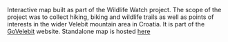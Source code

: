 Interactive map built as part of the Wildlife Watch project.
The scope of the project was to collect hiking, biking and wildlife trails as well as points of interests in the wider Velebit mountain area in Croatia.
It is part of the [GoVelebit](http://www.govelebit.com/) website. Standalone map is hosted [here](http://wildlifewatch.biom.hr/)

